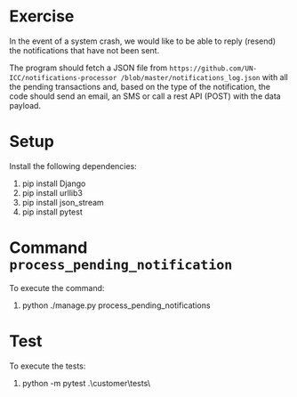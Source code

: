 
# Exercise
In the event of a system crash, we would like to be able to reply (resend) the notifications that have not been sent.

The program should fetch a JSON file from `https://github.com/UN-ICC/notifications-processor
/blob/master/notifications_log.json` with all the pending transactions and, based on the type of the notification, 
the code should send an email, an SMS or call a rest API (POST) with the data payload.

# Setup

Install the following dependencies:
1. pip install Django
2. pip install urllib3
3. pip install json_stream
4. pip install pytest

# Command `process_pending_notification`

To execute the command:
1. python ./manage.py process_pending_notifications

# Test
To execute the tests:
1. python -m pytest .\customer\tests\
